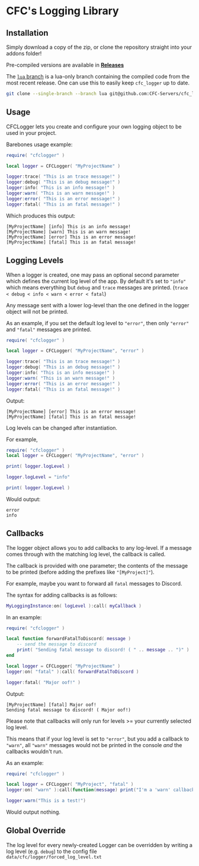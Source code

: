 # CFC's Logging Library



## Installation
Simply download a copy of the zip, or clone the repository straight into your addons folder! 

Pre-compiled versions are available in **[Releases](https://github.com/CFC-Servers/cfc_logger/releases/)**

The [`lua` branch](https://github.com/CFC-Servers/cfc_logger/tree/lua) is a lua-only branch containing the compiled code from the most recent release. One can use this to easily keep `cfc_logger` up to date.
```sh
git clone --single-branch --branch lua git@github.com:CFC-Servers/cfc_logger.git
```

## Usage
CFCLogger lets you create and configure your own logging object to be used in your project.

Barebones usage example:
```lua
require( "cfclogger" )

local logger = CFCLogger( "MyProjectName" )

logger:trace( "This is an trace message!" )
logger:debug( "This is an debug message!" )
logger:info( "This is an info message!" )
logger:warn( "This is an warn message!" )
logger:error( "This is an error message!" )
logger:fatal( "This is an fatal message!" )
```

Which produces this output:
```
[MyProjectName] [info] This is an info message!
[MyProjectName] [warn] This is an warn message!
[MyProjectName] [error] This is an error message!
[MyProjectName] [fatal] This is an fatal message!
```

## Logging Levels
When a logger is created, one may pass an optional second parameter which defines the current log level of the app.
By default it's set to `"info"` which means everything but `debug` and `trace` messages are printed. (`trace < debug < info < warn < error < fatal`)

Any message sent with a lower log-level than the one defined in the logger object will not be printed.

As an example, if you set the default log level to `"error"`, then only `"error"` and `"fatal"` messages are printed.
```lua
require( "cfclogger" )

local logger = CFCLogger( "MyProjectName", "error" )

logger:trace( "This is an trace message!" )
logger:debug( "This is an debug message!" )
logger:info( "This is an info message!" )
logger:warn( "This is an warn message!" )
logger:error( "This is an error message!" )
logger:fatal( "This is an fatal message!" )
```

Output:
```
[MyProjectName] [error] This is an error message!
[MyProjectName] [fatal] This is an fatal message!
```

Log levels can be changed after instantiation.

For example,

```lua
require( "cfclogger" )
local logger = CFCLogger( "MyProjectName", "error" )

print( logger.logLevel )

logger.logLevel = "info"

print( logger.logLevel )
```
Would output:
```
error
info
```

## Callbacks
The logger object allows you to add callbacks to any log-level.
If a message comes through with the matching log level, the callback is called.

The callback is provided with one parameter; the contents of the message to be printed (before adding the prefixes like `"[MyProject]"`).

For example, maybe you want to forward all `fatal` messages to Discord.

The syntax for adding callbacks is as follows:
```lua
MyLoggingInstance:on( logLevel ):call( myCallback )
```

In an example:
```lua
require( "cfclogger" )

local function forwardFatalToDiscord( message )
    -- send the message to discord
    print( "Sending fatal message to discord! ( " .. message .. ")" )
end

local logger = CFCLogger( "MyProjectName" )
logger:on( "fatal" ):call( forwardFatalToDiscord )

logger:fatal( "Major oof!" )
```

Output:
```
[MyProjectName] [fatal] Major oof!
Sending fatal message to discord! ( Major oof!)
```

Please note that callbacks will only run for levels >= your currently selected log level.

This means that if your log level is set to `"error"`, but you add a callback to `"warn"`, all `"warn"` messages would not be printed in the console _and_ the callbacks wouldn't run.

As an example:
```lua
require( "cfclogger" )

local logger = CFCLogger( "MyProject", "fatal" )
logger:on( "warn" ):call(function(message) print("I'm a 'warn' callback!") end)

logger:warn("This is a test!")
```
Would output nothing.

## Global Override
The log level for every newly-created Logger can be overridden by writing a log level (e.g. `debug`) to the config file `data/cfc/logger/forced_log_level.txt`

